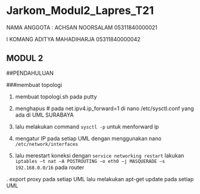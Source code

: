 # Jarkom_Modul2_Lapres_T21

NAMA ANGGOTA :
ACHSAN NOORSALAM 05311840000021

I KOMANG ADITYA MAHADIHARJA 05311840000042

## MODUL 2 

##PENDAHULUAN


###membuat topologi
1. membuat topologi.sh pada putty

2. menghapus # pada net.ipv4.ip_forward=1 di nano /etc/sysctl.conf yang ada di UML SURABAYA

3. lalu melakukan command `sysctl -p` untuk menforward ip


2. mengatur IP pada setiap UML dengan menggunakan nano `/etc/network/interfaces`


3. lalu merestart koneksi dengan `service networking restart`
lakukan `iptables –t nat –A POSTROUTING –o eth0 –j MASQUERADE –s 192.168.0.0/16` pada router


. export proxy pada setiap UML
  lalu melakukan apt-get update pada setiap UML 


